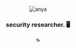 <div align="center">
  
  <img src="https://readme-typing-svg.herokuapp.com?font=Fira+Code&duration=3000&pause=500&center=true&vCenter=true&random=false&width=435&lines=Hi%2C+I'm+0xwn!" alt="anya" />
<h3> 
  security researcher. 🖥
</h3>
<p>
  ☕
</p>

</div>




